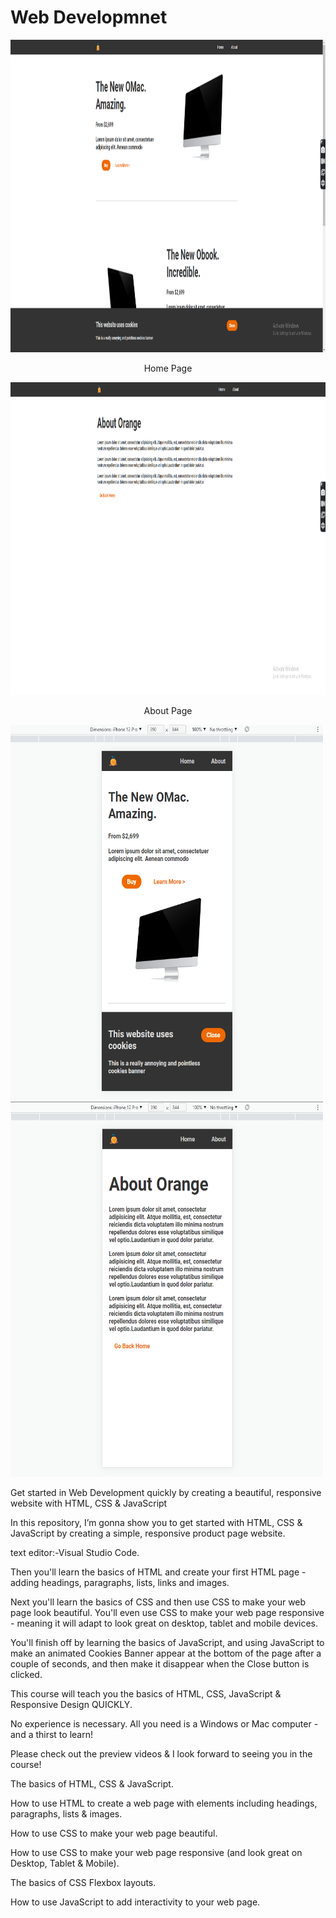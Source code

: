 # Web Developmnet

<img src="https://github.com/JagdishChavan081/WebDevelopment/blob/master/assets/img/homepage1.png" alt="Home page" width="1000" height="500">
<center><p>Home Page</p></center>

<img src="https://github.com/JagdishChavan081/WebDevelopment/blob/master/assets/img/aboutpage.png" alt="About Page" width="1000" height="500">
<center><p>About Page</p></center>

<img src="https://github.com/JagdishChavan081/WebDevelopment/blob/master/assets/img/mobile_view.png" alt="Mobile View Home Page" width="500" height="600">

<img src="https://github.com/JagdishChavan081/WebDevelopment/blob/master/assets/img/about_page_mobile_view.png" alt="Mobile View About Page" width="500" height="600">

<p>Get started in Web Development quickly by creating a beautiful, responsive website with HTML, CSS & JavaScript</p>

<p>
In this repository, I’m gonna show you to get started with HTML, CSS & JavaScript by creating a simple, responsive product page website.

text editor:-Visual Studio Code.

Then you'll learn the basics of HTML and create your first HTML page - adding headings, paragraphs, lists, links and images.

Next you'll learn the basics of CSS and then use CSS to make your web page look beautiful. You'll even use CSS to make your web page responsive - meaning it will adapt to look great on desktop, tablet and mobile devices.

You'll finish off by learning the basics of JavaScript, and using JavaScript to make an animated Cookies Banner appear at the bottom of the page after a couple of seconds, and then make it disappear when the Close button is clicked.

This course will teach you the basics of HTML, CSS, JavaScript & Responsive Design QUICKLY.

No experience is necessary. All you need is a Windows or Mac computer - and a thirst to learn!

Please check out the preview videos & I look forward to seeing you in the course!

</p>
<p>
The basics of HTML, CSS & JavaScript.

How to use HTML to create a web page with elements including headings, paragraphs, lists & images.

How to use CSS to make your web page beautiful.

How to use CSS to make your web page responsive (and look great on Desktop, Tablet & Mobile).

The basics of CSS Flexbox layouts.

How to use JavaScript to add interactivity to your web page.

</p>

